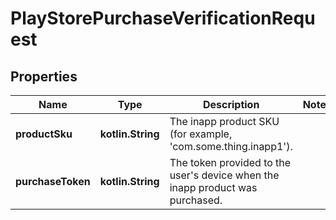 
# PlayStorePurchaseVerificationRequest

## Properties
Name | Type | Description | Notes
------------ | ------------- | ------------- | -------------
**productSku** | **kotlin.String** | The inapp product SKU (for example, &#39;com.some.thing.inapp1&#39;). | 
**purchaseToken** | **kotlin.String** | The token provided to the user&#39;s device when the inapp product was purchased. | 



